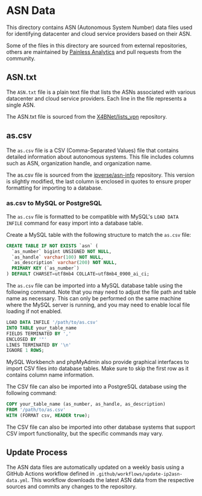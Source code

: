 # ASN Data
This directory contains ASN (Autonomous System Number) data files used for identifying datacenter and cloud service providers based on their ASN.

Some of the files in this directory are sourced from external repositories, others are maintained by [Painless Analytics](https://www.painlessanalytics.com) and pull requests from the community.

## ASN.txt
The `ASN.txt` file is a plain text file that lists the ASNs associated with various datacenter and cloud service providers. Each line in the file represents a single ASN.

The ASN.txt file is sourced from the [X4BNet/lists_vpn](https://github.com/X4BNet/lists_vpn) repository.

## as.csv
The `as.csv` file is a CSV (Comma-Separated Values) file that contains detailed information about autonomous systems. This file includes columns such as ASN, organization handle, and organization name.

The as.csv file is sourced from the [ipverse/asn-info](https://github.com/ipverse/asn-info) repository. This version is slightly modified, the last column is enclosed in quotes to ensure proper formatting for importing to a database.

### as.csv to MySQL or PostgreSQL
The `as.csv` file is formatted to be compatible with MySQL's `LOAD DATA INFILE` command for easy import into a database table.

Create a MySQL table with the following structure to match the `as.csv` file:

```sql
CREATE TABLE IF NOT EXISTS `asn` (
  `as_number` bigint UNSIGNED NOT NULL,
  `as_handle` varchar(100) NOT NULL,
  `as_description` varchar(200) NOT NULL,
  PRIMARY KEY (`as_number`)
) DEFAULT CHARSET=utf8mb4 COLLATE=utf8mb4_0900_ai_ci;
```

The `as.csv` file can be imported into a MySQL database table using the following command. Note that you may need to adjust the file path and table name as necessary. This can only be performed on the same machine where the MySQL server is running, and you may need to enable local file loading if not enabled.

```sql
LOAD DATA INFILE '/path/to/as.csv'
INTO TABLE your_table_name
FIELDS TERMINATED BY ','
ENCLOSED BY '"'
LINES TERMINATED BY '\n'
IGNORE 1 ROWS;
```

MySQL Workbench and phpMyAdmin also provide graphical interfaces to import CSV files into database tables. Make sure to skip the first row as it contains column name information.

The CSV file can also be imported into a PostgreSQL database using the following command:

```sql
COPY your_table_name (as_number, as_handle, as_description)
FROM '/path/to/as.csv'
WITH (FORMAT csv, HEADER true);
```

The CSV file can also be imported into other database systems that support CSV import functionality, but the specific commands may vary.

## Update Process
The ASN data files are automatically updated on a weekly basis using a GitHub Actions workflow defined in `.github/workflows/update-ip2asn-data.yml`. This workflow downloads the latest ASN data from the respective sources and commits any changes to the repository.
